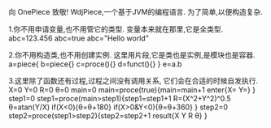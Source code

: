 向 OnePiece 致敬!
WdjPiece,一个基于JVM的编程语言.
为了简单,以便构造复杂.

1.你不用申请变量,也不用管它的类型.
  变量本来就在那里,它是全类型.
    abc=123.456
    abc=true
    abc="Hello world"

2.你不用构造类,也不用创建实例.
  这里用片段,它是类也是实例,是模块也是容器.
    a=piece{
      b=piece{}
      c=proce(){}
      d=funct(){}
    }
    e=a.b

3.这里除了函数还有过程,过程之间没有调用关系,
  它们会在合适的时候自发执行.
    X=0 Y=0 R=0 θ=0
    main=0
    main=proce(true){main=main+1
      enter{X= Y=}
    }
    step1=0
    step1=proce(main>step1){step1=step1+1
      R=(X^2+Y^2)^0.5
      θ=atan(Y/X)
      if(X<0){θ=θ+180}
      if(X>0&Y<0){θ=θ+360}
    }
    step2=0
    step2=proce(step1>step2){step2=step2+1
      result{X Y R θ}
    }
